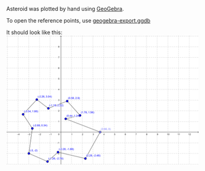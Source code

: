 Asteroid was plotted by hand using [GeoGebra](https://www.geogebra.org/m/JMMKv7cx).

To open the reference points, use [geogebra-export.ggdb](./geogebra-export.ggb)

It should look like this: ![asteroid_points](./geogebra-export.png)